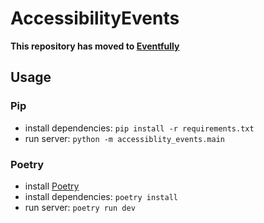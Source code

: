 # AccessibilityEvents

**This repository has moved to [Eventfully](https://github.com/AccessibilityEvents/Eventfully)**
 
## Usage
### Pip
- install dependencies:
  `pip install -r requirements.txt`
- run server:
  `python -m accessiblity_events.main`
### Poetry
- install [Poetry](https://python-poetry.org)
- install dependencies:
  `poetry install`
- run server:
  `poetry run dev`
